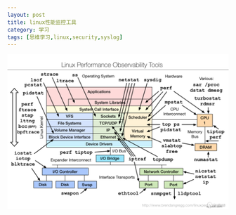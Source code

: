 ```yaml
---
layout: post
title: linux性能监控工具
category: 学习
tags: [思维学习,linux,security,syslog]
---
```



![linux_performance](/images/tupian/linux_performance.jpg)